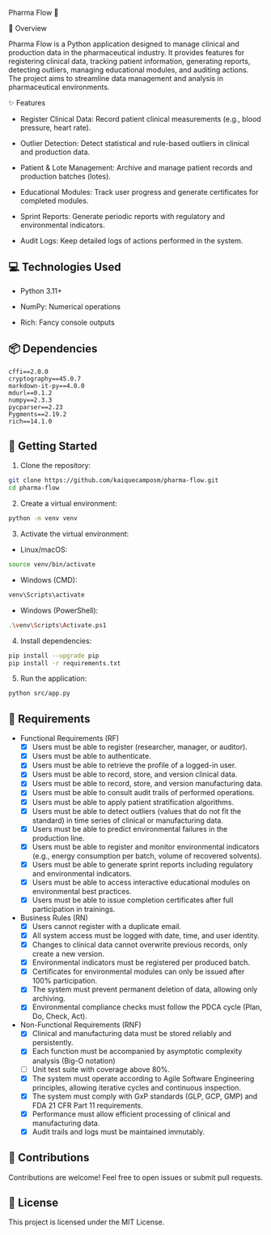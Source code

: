 Pharma Flow 💊

📍 Overview

Pharma Flow is a Python application designed to manage clinical and production data in the pharmaceutical industry. It provides features for registering clinical data, tracking patient information, generating reports, detecting outliers, managing educational modules, and auditing actions. The project aims to streamline data management and analysis in pharmaceutical environments.

✨ Features

- Register Clinical Data: Record patient clinical measurements (e.g., blood pressure, heart rate).

- Outlier Detection: Detect statistical and rule-based outliers in clinical and production data.

- Patient & Lote Management: Archive and manage patient records and production batches (lotes).

- Educational Modules: Track user progress and generate certificates for completed modules.

- Sprint Reports: Generate periodic reports with regulatory and environmental indicators.

- Audit Logs: Keep detailed logs of actions performed in the system.

## 💻 Technologies Used

- Python 3.11+

- NumPy: Numerical operations

- Rich: Fancy console outputs

## 📦 Dependencies

```ipi
cffi==2.0.0
cryptography==45.0.7
markdown-it-py==4.0.0
mdurl==0.1.2
numpy==2.3.3
pycparser==2.23
Pygments==2.19.2
rich==14.1.0
```

## 🚀 Getting Started

1. Clone the repository:

```bash
git clone https://github.com/kaiquecamposm/pharma-flow.git
cd pharma-flow
```

2. Create a virtual environment:

```bash
python -m venv venv
```

3. Activate the virtual environment:

- Linux/macOS:

```bash
source venv/bin/activate
```

- Windows (CMD):

```bash
venv\Scripts\activate
```
- Windows (PowerShell):

```bash
.\venv\Scripts\Activate.ps1
```

4. Install dependencies:

```bash
pip install --upgrade pip
pip install -r requirements.txt
```

5. Run the application:

```bash
python src/app.py
```

## 📌 Requirements

- Functional Requirements (RF)
    - [x] Users must be able to register (researcher, manager, or auditor).
    - [x] Users must be able to authenticate.
    - [x] Users must be able to retrieve the profile of a logged-in user.
    - [x] Users must be able to record, store, and version clinical data.
    - [x] Users must be able to record, store, and version manufacturing data.
    - [x] Users must be able to consult audit trails of performed operations.
    - [x] Users must be able to apply patient stratification algorithms.
    - [x] Users must be able to detect outliers (values that do not fit the standard) in time series of clinical or manufacturing data.
    - [x] Users must be able to predict environmental failures in the production line.
    - [x] Users must be able to register and monitor environmental indicators (e.g., energy consumption per batch, volume of recovered solvents).
    - [x] Users must be able to generate sprint reports including regulatory and environmental indicators.
    - [x] Users must be able to access interactive educational modules on environmental best practices.
    - [x] Users must be able to issue completion certificates after full participation in trainings.
- Business Rules (RN)
    - [x] Users cannot register with a duplicate email.
    - [x] All system access must be logged with date, time, and user identity.
    - [x] Changes to clinical data cannot overwrite previous records, only create a new version.
    - [x] Environmental indicators must be registered per produced batch.
    - [x] Certificates for environmental modules can only be issued after 100% participation.
    - [x] The system must prevent permanent deletion of data, allowing only archiving.
    - [x] Environmental compliance checks must follow the PDCA cycle (Plan, Do, Check, Act).
- Non-Functional Requirements (RNF)
    - [x] Clinical and manufacturing data must be stored reliably and persistently.
    - [x] Each function must be accompanied by asymptotic complexity analysis (Big-O notation)
    - [ ] Unit test suite with coverage above 80%.
    - [x] The system must operate according to Agile Software Engineering principles, allowing iterative cycles and continuous inspection.
    - [x] The system must comply with GxP standards (GLP, GCP, GMP) and FDA 21 CFR Part 11 requirements.
    - [x] Performance must allow efficient processing of clinical and manufacturing data.
    - [x] Audit trails and logs must be maintained immutably.

## 🤝 Contributions

Contributions are welcome! Feel free to open issues or submit pull requests.

## 📝 License

This project is licensed under the MIT License.